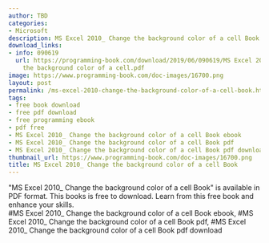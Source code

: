 ```yaml
---
author: TBD
categories:
- Microsoft
description: MS Excel 2010_ Change the background color of a cell Book
download_links:
- info: 090619
  url: https://programming-book.com/download/2019/06/090619/MS Excel 2010_ Change
    the background color of a cell.pdf
image: https://www.programming-book.com/doc-images/16700.png
layout: post
permalink: /ms-excel-2010-change-the-background-color-of-a-cell-book.html
tags:
- free book download
- free pdf download
- free programming ebook
- pdf free
- MS Excel 2010_ Change the background color of a cell Book ebook
- MS Excel 2010_ Change the background color of a cell Book pdf
- MS Excel 2010_ Change the background color of a cell Book pdf download
thumbnail_url: https://www.programming-book.com/doc-images/16700.png
title: MS Excel 2010_ Change the background color of a cell Book
---
```


 
<div class="item-desc text-justify">
  "MS Excel 2010_ Change the background color of a cell Book" is available in PDF format. This books is free to download. Learn from this free book and enhance your skills.
  <br>
  #MS Excel 2010_ Change the background color of a cell Book ebook, #MS Excel 2010_ Change the background color of a cell Book pdf, #MS Excel 2010_ Change the background color of a cell Book pdf download
</div>